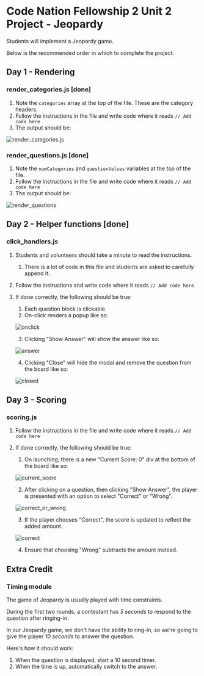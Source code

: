 # Code Nation Fellowship 2 Unit 2 Project - Jeopardy

Students will implement a Jeopardy game.

Below is the recommended order in which to complete the project.

## Day 1 - Rendering

### render_categories.js [done]

1. Note the `categories` array at the top of the file. These are the category headers.
2. Follow the instructions in the file and write code where it reads `// Add code here`
3. The output should be:

![render_categories.js](https://i.imgur.com/l6J9OCh.png)

### render_questions.js [done]

1. Note the `numCategories` and `questionValues` variables at the top of the file.
2. Follow the instructions in the file and write code where it reads `// Add code here`
3. The output should be:

![render_questions](https://i.imgur.com/rpPcTHD.png)

## Day 2 - Helper functions [done]

### click_handlers.js

1. Students and volunteers should take a minute to read the instructions.

   1. There is a lot of code in this file and students are asked to carefully append it.

2. Follow the instructions and write code where it reads `// Add code here`

3. If done correctly, the following should be true:

   1. Each question block is clickable
   2. On-click renders a popup like so:

   ![onclick](https://i.imgur.com/lUb4wOp.png)

   3. Clicking "Show Answer" will show the answer like so:

   ![answer](https://i.imgur.com/bhvRj4s.png)

   4. Clicking "Close" will hide the modal and remove the question from the board like so:

   ![closed](https://i.imgur.com/IBIyhrJ.png)

## Day 3 - Scoring

### scoring.js

1. Follow the instructions in the file and write code where it reads `// Add code here`

2. If done correctly, the following should be true:

   1. On launching, there is a new "Current Score: 0" div at the bottom of the board like so:

   ![current_score](https://i.imgur.com/MJltSPC.png)

   2. After clicking on a question, then clicking "Show Answer", the player is presented with an option to select "Correct" or "Wrong".

   ![correct_or_wrong](https://i.imgur.com/7YPhGSv.png)

   3. If the player chooses "Correct", the score is updated to reflect the added amount.

   ![correct](https://i.imgur.com/AEAw7tL.png)

   4. Ensure that choosing "Wrong" subtracts the amount instead.

## Extra Credit

### Timing module

The game of Jeopardy is usually played with time constraints.

During the first two rounds, a contestant has _5 seconds_ to respond to the question after ringing-in.

In our Jeopardy game, we don't have the ability to ring-in, so we're going to give the player _10 seconds_ to answer the question.

Here's how it should work:

1. When the question is displayed, start a 10 second timer.
1. When the time is up, automatically switch to the answer.
